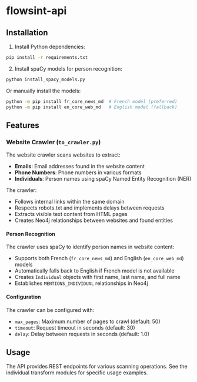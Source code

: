 # flowsint-api

## Installation

1. Install Python dependencies:
```bash
pip install -r requirements.txt
```

2. Install spaCy models for person recognition:
```bash
python install_spacy_models.py
```

Or manually install the models:
```bash
python -m pip install fr_core_news_md  # French model (preferred)
python -m pip install en_core_web_md   # English model (fallback)
```

## Features

### Website Crawler (`to_crawler.py`)

The website crawler scans websites to extract:
- **Emails**: Email addresses found in the website content
- **Phone Numbers**: Phone numbers in various formats
- **Individuals**: Person names using spaCy Named Entity Recognition (NER)

The crawler:
- Follows internal links within the same domain
- Respects robots.txt and implements delays between requests
- Extracts visible text content from HTML pages
- Creates Neo4j relationships between websites and found entities

#### Person Recognition

The crawler uses spaCy to identify person names in website content:
- Supports both French (`fr_core_news_md`) and English (`en_core_web_md`) models
- Automatically falls back to English if French model is not available
- Creates `Individual` objects with first name, last name, and full name
- Establishes `MENTIONS_INDIVIDUAL` relationships in Neo4j

#### Configuration

The crawler can be configured with:
- `max_pages`: Maximum number of pages to crawl (default: 50)
- `timeout`: Request timeout in seconds (default: 30)
- `delay`: Delay between requests in seconds (default: 1.0)

## Usage

The API provides REST endpoints for various scanning operations. See the individual transform modules for specific usage examples.
